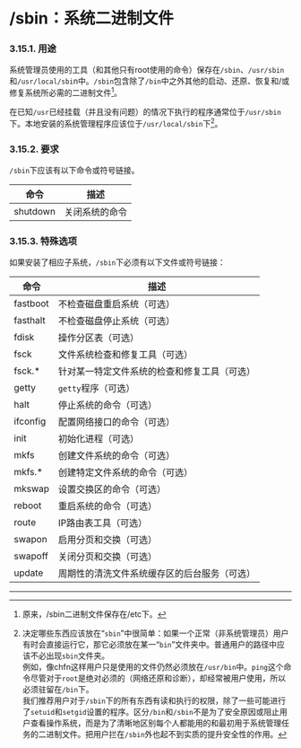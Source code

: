 # /sbin：系统二进制文件

### 3.15.1. 用途

系统管理员使用的工具（和其他只有root使用的命令）保存在`/sbin`、`/usr/sbin`和`/usr/local/sbi`n中。`/sbin`包含除了`/bin`中之外其他的启动、还原、恢复和/或修复系统所必需的二进制文件[^18]。

在已知`/usr`已经挂载（并且没有问题）的情况下执行的程序通常位于`/usr/sbin`下。本地安装的系统管理程序应该位于`/usr/local/sbin`下[^19]。


### 3.15.2. 要求
`/sbin`下应该有以下命令或符号链接。

命令	|描述
--------|------------------
shutdown	|关闭系统的命令

### 3.15.3. 特殊选项

如果安装了相应子系统，`/sbin`下必须有以下文件或符号链接：

命令	|描述
--------|-------------------------------------------------
fastboot	|不检查磁盘重启系统（可选）
fasthalt	|不检查磁盘停止系统（可选）
fdisk	|操作分区表（可选）
fsck	|文件系统检查和修复工具（可选）
fsck.*	|针对某一特定文件系统的检查和修复工具（可选）
getty	|`getty`程序（可选）
halt	|停止系统的命令（可选）
ifconfig	|配置网络接口的命令（可选）
init	|初始化进程（可选）
mkfs	|创建文件系统的命令（可选）
mkfs.*	|创建特定文件系统的命令（可选）
mkswap	|设置交换区的命令（可选）
reboot	|重启系统的命令（可选）
route	|IP路由表工具（可选）
swapon	|启用分页和交换（可选）
swapoff	|关闭分页和交换（可选）
update	|周期性的清洗文件系统缓存区的后台服务（可选）

---
[^18]: 原来，/sbin二进制文件保存在/etc下。
[^19]: 决定哪些东西应该放在“`sbin`”中很简单：如果一个正常（非系统管理员）用户有时会直接运行它，那它必须放在某一“`bin`”文件夹中。普通用户的路径中应该不必出现`sbin`文件夹。</br>例如，像chfn这样用户只是使用的文件仍然必须放在`/usr/bin`中。`ping`这个命令尽管对于`root`是绝对必须的（网络还原和诊断），却经常被用户使用，所以必须驻留在`/bin`下。</br>我们推荐用户对于`/sbin`下的所有东西有读和执行的权限，除了一些可能进行了`setuid`和`setgid`设置的程序。区分`/bin`和`/sbin`不是为了安全原因或阻止用户查看操作系统，而是为了清晰地区别每个人都能用的和最初用于系统管理任务的二进制文件。把用户拦在`/sbin`外也起不到实质的提升安全性的作用。

